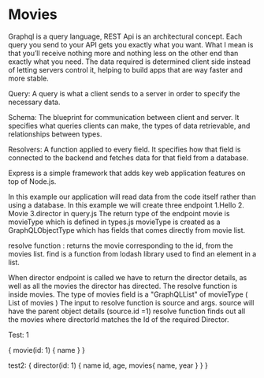 # Movies

Graphql is a query language, REST Api is an architectural concept.
Each query you send to your API gets you exactly what you want. What I mean is that you’ll receive nothing more and nothing less on the other end than exactly what you need. The data required is determined client side instead of letting servers control it, helping to build apps that are way faster and more stable.

Query: A query is what a client sends to a server in order to specify the necessary data. 

Schema: The blueprint for communication between client and server. It specifies what queries clients can make, the types of data retrievable, and relationships between types.

Resolvers: A function applied to every field. It specifies how that field is connected to the backend and fetches data for that field from a database.

Express  is a simple framework that adds key web application features on top of Node.js.

In this example our application will read data from the code itself rather than using a database. In this example we will create three endpoint 1.Hello 2. Movie 3.director in query.js
The return type of the endpoint movie is movieType which is defined in types.js
movieType is created as a GraphQLObjectType which has fields that comes directly from movie list.

resolve function : returns the movie corresponding to the id, from the movies list. 
find is a function from lodash library used to find an element in a list.

When director endpoint is called we have to return the director details, as well as all the movies the director has directed. The resolve function is inside movies. The type of movies field is a "GraphQLList" of movieType ( List of movies )
The input to resolve function is source and args. source will have the parent object details (source.id =1)
resolve function finds out all the movies where directorId matches the Id of the required Director.



Test: 1 

{
  movie(id: 1) {
    name
  }
}

test2:
{
  director(id: 1) {
    name
    id,
    age,
    movies{
      name,
      year
    }
  }
}

